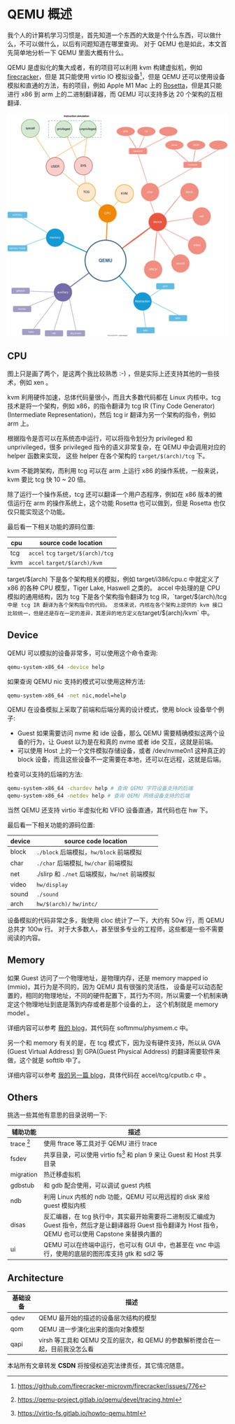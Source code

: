 # QEMU 概述

我个人的计算机学习习惯是，首先知道一个东西的大致是个什么东西，可以做什么，不可以做什么，以后有问题知道在哪里查询。
对于 QEMU 也是如此，本文首先简单地分析一下 QEMU 里面大概有什么。

QEMU 是虚拟化的集大成者，有的项目可以利用 kvm 构建虚拟机，例如 [firecracker](https://github.com/firecracker-microvm/firecracker)，但是
其只能使用 virtio IO 模拟设备[^4]，但是 QEMU 还可以使用设备模拟和直通的方法，有的项目，例如 Apple M1 Mac 上的 [Rosetta](https://en.wikipedia.org/wiki/Rosetta_(software))，但是其只能进行
x86 到 arm 上的二进制翻译器，而 QEMU 可以支持多达 20 个架构的互相翻译.

![](./img/qemu.svg)

## CPU
图上只是画了两个，是这两个我比较熟悉 :-) ，但是实际上还支持其他的一些技术，例如 xen 。

kvm 利用硬件加速，总体代码量很小，而且大多数代码都在 Linux 内核中。tcg 技术是将一个架构，例如 x86，的指令翻译为 tcg IR (Tiny Code Generator) (Intermediate Representation)，然后 tcg ir
翻译为另一个架构的指令，例如 arm 上。

根据指令是否可以在系统态中运行，可以将指令划分为 privileged 和 unprivileged，很多 privileged 指令的语义非常复杂，在 QEMU 中会调用对应的 helper 函数来实现，
这些 helper 在各个架构的  `target/$(arch)/tcg` 下。

kvm 不能跨架构，而利用 tcg 可以在 arm 上运行 x86 的操作系统，一般来说，kvm 要比 tcg 快 10 ~ 20 倍。

除了运行一个操作系统，tcg 还可以翻译一个用户态程序，例如在 x86 版本的微信运行在 arm 的操作系统上，这个功能 Rosetta 也可以做到，但是 Rosetta 也仅仅只能实现这个功能。

最后看一下相关功能的源码位置:

| cpu | source code location               |
|-----|------------------------------------|
| tcg | `accel` `tcg` `target/$(arch)/tcg` |
| kvm | `accel` `target/$(arch)/kvm`       |

target/$(arch) 下是各个架构相关的模拟，例如 target/i386/cpu.c 中就定义了 x86 的各种 CPU 模型，Tiger Lake, Haswell 之类的。
accel 中处理的是 CPU 模拟的通用结构，因为 tcg 下是各个架构指令翻译为 tcg IR，`target/$(arch)/tcg` 中是 tcg IR 翻译为各个架构指令的代码。
总体来说，内核在各个架构上提供的 kvm 接口比较统一，但是还是存在一定的差异，其差异的地方定义在 `target/$(arch)/kvm` 中。

## Device
QEMU 可以模拟的设备非常多，可以使用这个命令查询:
```sh
qemu-system-x86_64 -device help
```

如果查询 QEMU  nic 支持的模式可以使用这种方法:
```sh
qemu-system-x86_64 -net nic,model=help
```

QEMU 在设备模拟上采取了前端和后端分离的设计模式，使用 block 设备举个例子:
- Guest 如果需要访问 nvme 和 ide 设备，那么 QEMU 需要精确模拟这两个设备的行为，让 Guest 以为是在和真的 nvme 或者 ide 交互，这就是前端。
- 可以使用 Host 上的一个文件模拟存储设备，或者 /dev/nvme0n1 这种真正的 block 设备，而且这些设备不一定需要在本地，还可以在远程，这就是后端。

检查可以支持的后端的方法:
```sh
qemu-system-x86_64 -chardev help # 查询 QEMU 字符设备支持的后端
qemu-system-x86_64 -netdev help # 查询 QEMU 网络设备支持的后端
```

当然 QEMU 还支持 virtio 半虚拟化和 VFIO 设备直通，其代码也在 hw 下。

最后看一下相关功能的源码位置:

| device | source code location                           |
|--------|------------------------------------------------|
| block  | `./block` 后端模拟，`hw/block` 前端模拟        |
| char   | `./char`  后端模拟, `hw/char` 前端模拟         |
| net    | ./slirp 和 `./net` 后端模拟，`hw/net` 前端模拟 |
| video  | `hw/display`                                   |
| sound  | `./sound`                                      |
| arch   | `hw/$(arch)/` `hw/intc/`                       |

设备模拟的代码非常之多，我使用 cloc 统计了一下，大约有 50w 行，而 QEMU 总共才 100w 行。
对于大多数人，甚至很多专业的工程师，这些都是一些不需要阅读的内容。

## Memory
如果 Guest 访问了一个物理地址，是物理内存，还是 memory mapped io (mmio)，其行为是不同的，因为 QEMU 具有很强的灵活性，
设备是可以动态配置的，相同的物理地址，不同的硬件配置下，其行为不同，所以需要一个机制来确定这个物理地址到底是落到内存或者是那个设备的上，
这个机制就是 memory model 。

详细内容可以参考 [我的 blog](./memory.md)，其代码在 softmmu/physmem.c 中。

另一个和 memory 有关的是，在 tcg 模式下，因为没有硬件支持，所以从 GVA (Guest Virtual Address) 到 GPA(Guest Physical Address) 的翻译需要软件来做，这个就是 softtlb 中了。

详细内容可以参考 [我的另一篇 blog](./softmmu.md)，具体代码在 accel/tcg/cputlb.c 中 。

## Others
挑选一些其他有意思的目录说明一下:

| 辅助功能   | 描述                                                                                                                                                       |
|------------|------------------------------------------------------------------------------------------------------------------------------------------------------------|
| trace [^5] | 使用 ftrace 等工具对于 QEMU 进行 trace                                                                                                                     |
| fsdev      | 共享目录，可以使用 virtio fs[^1] 和 plan 9 来让 Guest 和 Host 共享目录                                                                                          |
| migration  | 热迁移虚拟机                                                                                                                                               |
| gdbstub    | 和 gdb 配合使用，可以调试 guest 内核                                                                                                                       |
| ndb        | 利用 Linux 内核的 ndb 功能，QEMU 可以用远程的 disk 来给 guest 模拟内核                                                                                     |
| disas      | 反汇编器，在 tcg 执行中，其实最开始需要将二进制反汇编成为 Guest 指令，然后才是让翻译器将 Guest 指令翻译为 Host 指令，QEMU 也可以使用 Capstone 来替换内置的 |
| ui         | QEMU 可以在终端中运行，也可以有 GUI 中，也甚至在 vnc 中运行，使用的底层的图形库支持 gtk 和 sdl2 等                                                         |

## Architecture

| 基础设备 | 描述                                                                         |
|----------|------------------------------------------------------------------------------|
| qdev     | QEMU 最开始的描述的设备层次结构的模型                                        |
| qom      | QEMU 进一步演化出来的面向对象模型                                            |
| qapi     | virsh 等工具和 QEMU 交互的层次，和 QEMU 的参数解析搅合在一起，目前我没怎么看 |

<script src="https://giscus.app/client.js"
        data-repo="martins3/martins3.github.io"
        data-repo-id="MDEwOlJlcG9zaXRvcnkyOTc4MjA0MDg="
        data-category="Show and tell"
        data-category-id="MDE4OkRpc2N1c3Npb25DYXRlZ29yeTMyMDMzNjY4"
        data-mapping="pathname"
        data-reactions-enabled="1"
        data-emit-metadata="0"
        data-theme="light"
        data-lang="zh-CN"
        crossorigin="anonymous"
        async>
</script>

本站所有文章转发 **CSDN** 将按侵权追究法律责任，其它情况随意。


[^1]: https://virtio-fs.gitlab.io/howto-qemu.html
[^2]: https://en.wikipedia.org/wiki/Pluggable_authentication_module
[^3]: 通过数其源码中 ./target/ 下的目录数确定的
[^4]: https://github.com/firecracker-microvm/firecracker/issues/776
[^5]: https://qemu-project.gitlab.io/qemu/devel/tracing.html
